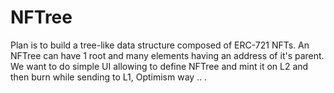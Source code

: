 # NFTree
Plan is to build a tree-like data structure composed of ERC-721 NFTs. An NFTree can have 1 root and many elements having an address of it's parent. We want to do simple UI allowing to define NFTree and mint it on L2 and then burn while sending to L1, Optimism way
..
.
